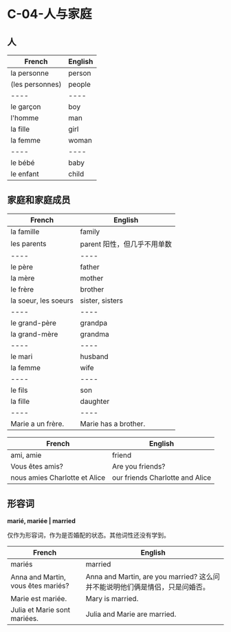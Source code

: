 ﻿# C-04-人与家庭

## 人

French | English
---- | ----
la personne | person
(les personnes) | people
---- | ----
le garçon | boy
l'homme | man
la fille | girl
la femme | woman
---- | ----
le bébé | baby
le enfant | child

## 家庭和家庭成员

French | English
---- | ----
la famille | family
les parents | parent 阳性，但几乎不用单数
---- | ----
le père | father
la mère | mother
le frère | brother
la soeur, les soeurs | sister, sisters
---- | ----
le grand-père | grandpa
la grand-mère | grandma
---- | ----
le mari | husband
la femme | wife
---- | ----
le fils | son
la fille | daughter
---- | ----
Marie a un frère. | Marie has a brother.

French | English
---- | ----
ami, amie | friend
Vous êtes amis? | Are you friends?
nous amies Charlotte et Alice | our friends Charlotte and Alice

## 形容词

**marié, mariée | married**

仅作为形容词，作为是否婚配的状态。其他词性还没有学到。

French | English
---- | ----
mariés | married
Anna and Martin, vous êtes mariés? | Anna and Martin, are you married? 这么问并不能说明他们俩是情侣，只是问婚否。
Marie est mariée. | Mary is married.
Julia et Marie sont mariées. | Julia and Marie are married.

